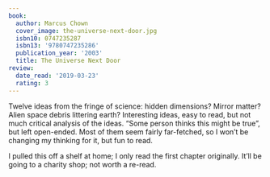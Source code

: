 ```yaml
---
book:
  author: Marcus Chown
  cover_image: the-universe-next-door.jpg
  isbn10: 0747235287
  isbn13: '9780747235286'
  publication_year: '2003'
  title: The Universe Next Door
review:
  date_read: '2019-03-23'
  rating: 3
---
```


Twelve ideas from the fringe of science: hidden dimensions? Mirror matter? Alien space debris littering earth? Interesting ideas, easy to read, but not much critical analysis of the ideas. “Some person thinks this might be true”, but left open-ended. Most of them seem fairly far-fetched, so I won’t be changing my thinking for it, but fun to read.

I pulled this off a shelf at home; I only read the first chapter originally. It’ll be going to a charity shop; not worth a re-read.
